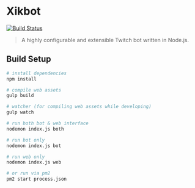 # Xikbot

[![Build Status](https://travis-ci.org/michaelowens/xikbot.svg?branch=master)](https://travis-ci.org/michaelowens/xikbot)

> A highly configurable and extensible Twitch bot written in Node.js.

## Build Setup

``` bash
# install dependencies
npm install

# compile web assets
gulp build

# watcher (for compiling web assets while developing)
gulp watch

# run both bot & web interface
nodemon index.js both

# run bot only
nodemon index.js bot

# run web only
nodemon index.js web

# or run via pm2
pm2 start process.json
```
